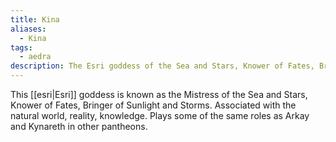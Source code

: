 ```yaml
---
title: Kina
aliases:
  - Kina
tags:
  - aedra
description: The Esri goddess of the Sea and Stars, Knower of Fates, Bringer of Sunlight and Storms.
---
```

This [[esri|Esri]] goddess is known as the Mistress of the Sea and Stars, Knower of Fates, Bringer of Sunlight and Storms. Associated with the natural world, reality, knowledge. Plays some of the same roles as Arkay and Kynareth in other pantheons.